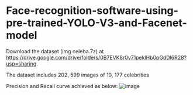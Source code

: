 # Face-recognition-software-using-pre-trained-YOLO-V3-and-Facenet-model

Download the dataset (img celeba.7z) at https://drive.google.com/drive/folders/0B7EVK8r0v71peklHb0pGdDl6R28?usp=sharing.

The dataset includes 202, 599 images of 10, 177 celebrities

Precision and Recall curve achieved as below:
![image](https://user-images.githubusercontent.com/104048277/175209737-0b76e6b4-2021-4c53-97ca-2813d123f635.png)
